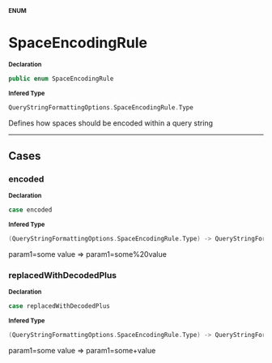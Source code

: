 <sub>**ENUM**</sub>
# SpaceEncodingRule

<sub>**Declaration**</sub>
```swift
public enum SpaceEncodingRule
```

<sub>**Infered Type**</sub>
```swift
QueryStringFormattingOptions.SpaceEncodingRule.Type
```

Defines how spaces should be encoded within a query string

--------------------

## Cases
### encoded

<sub>**Declaration**</sub>
```swift
case encoded
```

<sub>**Infered Type**</sub>
```swift
(QueryStringFormattingOptions.SpaceEncodingRule.Type) -> QueryStringFormattingOptions.SpaceEncodingRule
```

param1=some value => param1=some%20value

### replacedWithDecodedPlus

<sub>**Declaration**</sub>
```swift
case replacedWithDecodedPlus
```

<sub>**Infered Type**</sub>
```swift
(QueryStringFormattingOptions.SpaceEncodingRule.Type) -> QueryStringFormattingOptions.SpaceEncodingRule
```

param1=some value => param1=some+value



